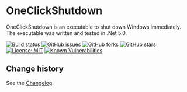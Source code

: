 OneClickShutdown
====================================

OneClickShutdown is an executable to shut down Windows immediately.
The executable was written and tested in .Net 5.0.

[![Build status](https://ci.appveyor.com/api/projects/status/t36altug9dusiaet?svg=true)](https://ci.appveyor.com/project/SeppPenner/oneclickshutdown)
[![GitHub issues](https://img.shields.io/github/issues/SeppPenner/OneClickShutdown.svg)](https://github.com/SeppPenner/OneClickShutdown/issues)
[![GitHub forks](https://img.shields.io/github/forks/SeppPenner/OneClickShutdown.svg)](https://github.com/SeppPenner/OneClickShutdown/network)
[![GitHub stars](https://img.shields.io/github/stars/SeppPenner/OneClickShutdown.svg)](https://github.com/SeppPenner/OneClickShutdown/stargazers)
[![License: MIT](https://img.shields.io/badge/License-MIT-blue.svg)](https://raw.githubusercontent.com/SeppPenner/OneClickShutdown/master/License.txt)
[![Known Vulnerabilities](https://snyk.io/test/github/SeppPenner/OneClickShutdown/badge.svg)](https://snyk.io/test/github/SeppPenner/OneClickShutdown)

Change history
--------------

See the [Changelog](https://github.com/SeppPenner/OneClickShutdown/blob/master/Changelog.md).